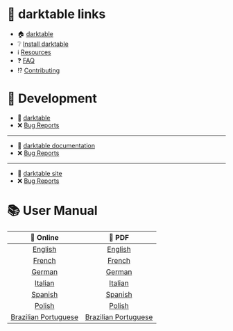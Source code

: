 # 🔗 __darktable links__
* 🏠 [darktable](https://darktable.org/)
* ❔ [Install darktable](https://darktable.org/install)
* ℹ️  [Resources](https://darktable.org/resources)
* ❓ [FAQ](https://www.darktable.org/about/faq/)
* ⁉️  [Contributing](https://www.darktable.org/development/)

# 🔗 __Development__
* 🚧 [darktable](https://github.com/darktable-org/darktable)
* ❌ [Bug Reports](https://github.com/darktable-org/darktable/issues)
___

* 🚧 [darktable documentation](https://github.com/darktable-org/dtdocs)
* ❌ [Bug Reports](https://github.com/darktable-org/dtdocs/issues)
___

* 🚧 [darktable site](https://github.com/darktable-org/dtorg)
* ❌ [Bug Reports](https://github.com/darktable-org/dtorg/issues)

# 📚 __User Manual__

| 🔖 Online                                                                | 📖 PDF                                                                                                                            |
| :-:                                                                      | :-:                                                                                                                               |
| [English](https://www.darktable.org/usermanual/en/)                      | [English](https://www.darktable.org/usermanual/en/darktable_user_manual.pdf)                                                      |
| [French](https://darktable.gitlab.io/doc/fr/index.html)                  | [French](https://github.com/darktable-org/darktable/releases/download/release-3.0.0/darktable-usermanual-fr.pdf)                  |
| [German](https://darktable.gitlab.io/doc/de/index.html)                  | [German](https://github.com/darktable-org/darktable/releases/download/release-3.0.0/darktable-usermanual-de.pdf)                  |
| [Italian](https://darktable.gitlab.io/doc/it/index.html)                 | [Italian](https://github.com/darktable-org/darktable/releases/download/release-3.0.0/darktable-usermanual-it.pdf)                 |
| [Spanish](https://darktable.gitlab.io/doc/es/index.html)                 | [Spanish](https://github.com/darktable-org/darktable/releases/download/release-3.0.0/darktable-usermanual-es.pdf)                 |
| [Polish](https://darktable.gitlab.io/doc/pl/index.html)                  | [Polish](https://github.com/darktable-org/darktable/releases/download/release-3.0.0/darktable-usermanual-pl.pdf)                  |
| [Brazilian Portuguese](https://darktable.gitlab.io/doc/pt_BR/index.html) | [Brazilian Portuguese](https://github.com/darktable-org/darktable/releases/download/release-3.0.0/darktable-usermanual-pt_BR.pdf) |
